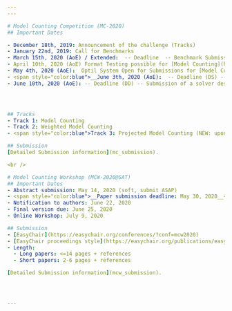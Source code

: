 ```yaml
---
---

# Model Counting Competition (MC-2020)
## Important Dates

- December 18th, 2019: Announcement of the challenge (Tracks)
- January 22nd, 2019: Call for Benchmarks
- March 15th, 2020 (AoE) / Extended:  -- Deadline  -- Benchmark Submission
- April 10th, 2020 (AoE) Format Testing possible for [Model Counting](https://www.optil.io/optilion/problem/3183), [Weighted Model Counting](https://www.optil.io/optilion/problem/3184) and [Projected Model Counting](https://www.optil.io/optilion/problem/3185)
- May 4th, 2020 (AoE):  Optil System Open for Submissions for [Model Counting](https://www.optil.io/optilion/problem/3186) and [Weighted Model Counting](https://www.optil.io/optilion/problem/3187)
- <span style="color:blue">__June 3th, 2020 (AoE):  -- Deadline (DS) -- Submission__</span>
- June 10th, 2020 (AoE): -- Deadline (DD) -- Submission of a solver description via Easychair




## Tracks
- Track 1: Model Counting 
- Track 2: Weighted Model Counting
- <span style="color:blue">Track 3: Projected Model Counting (NEW: upon multiple requests)</span>

## Submission
[Detailed Submission information](mc_submission).

<br />

# Model Counting Workshop (MCW-2020@SAT)
## Important Dates
- Abstract submission: May 14, 2020 (soft, submit ASAP)
- <span style="color:blue">__Paper submission deadline: May 30, 2020__</span>
- Notification to authors: June 22, 2020
- Final version due: June 25, 2020
- Online Workshop: July 9, 2020

## Submission
- [EasyChair](https://easychair.org/conferences/?conf=mcw2020)
- [EasyChair proceedings style](https://easychair.org/publications/easychair.zip)
- Length:
  - Long papers: <=14 pages + references
  - Short papers: 2-6 pages + references

[Detailed Submission information](mcw_submission).




---
```


